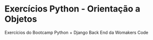 # Exercícios Python - Orientação a Objetos

Exercícios do Bootcamp Python + Django Back End da Womakers Code